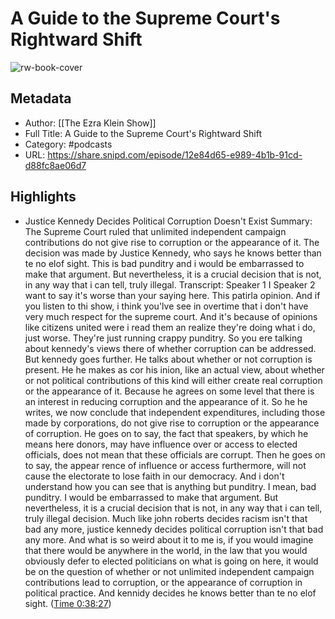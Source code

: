 # A Guide to the Supreme Court's Rightward Shift

![rw-book-cover](https://images.weserv.nl/?url=https%3A%2F%2Fimage.simplecastcdn.com%2Fimages%2F20c893a5-2afa-416d-932c-267cdadbaeba%2F376e4ac0-35bb-41cb-98d3-ea33aa4fd92a%2F3000x3000%2Fnyt-ezraklein-albumartwork-3000px.jpg%3Faid%3Drss_feed&w=100&h=100)

## Metadata
- Author: [[The Ezra Klein Show]]
- Full Title: A Guide to the Supreme Court's Rightward Shift
- Category: #podcasts
- URL: https://share.snipd.com/episode/12e84d65-e989-4b1b-91cd-d88fc8ae06d7

## Highlights
- Justice Kennedy Decides Political Corruption Doesn't Exist
  Summary:
  The Supreme Court ruled that unlimited independent campaign contributions do not give rise to corruption or the appearance of it. The decision was made by Justice Kennedy, who says he knows better than te no elof sight. This is bad punditry and i would be embarrassed to make that argument. But nevertheless, it is a crucial decision that is not, in any way that i can tell, truly illegal.
  Transcript:
  Speaker 1
  I
  Speaker 2
  want to say it's worse than your saying here. This patirla opinion. And if you listen to thi show, i think you'lve see in overtime that i don't have very much respect for the supreme court. And it's because of opinions like citizens united were i read them an realize they're doing what i do, just worse. They're just running crappy punditry. So you ere talking about kennedy's views there of whether corruption can be addressed. But kennedy goes further. He talks about whether or not corruption is present. He he makes as cor his inion, like an actual view, about whether or not political contributions of this kind will either create real corruption or the appearance of it. Because he agrees on some level that there is an interest in reducing corruption and the appearance of it. So he he writes, we now conclude that independent expenditures, including those made by corporations, do not give rise to corruption or the appearance of corruption. He goes on to say, the fact that speakers, by which he means here donors, may have influence over or access to elected officials, does not mean that these officials are corrupt. Then he goes on to say, the appear rence of influence or access furthermore, will not cause the electorate to lose faith in our democracy. And i don't understand how you can see that is anything but punditry. I mean, bad punditry. I would be embarrassed to make that argument. But nevertheless, it is a crucial decision that is not, in any way that i can tell, truly illegal decision. Much like john roberts decides racism isn't that bad any more, justice kennedy decides political corruption isn't that bad any more. And what is so weird about it to me is, if you would imagine that there would be anywhere in the world, in the law that you would obviously defer to elected politicians on what is going on here, it would be on the question of whether or not unlimited independent campaign contributions lead to corruption, or the appearance of corruption in political practice. And kennidy decides he knows better than te no elof sight. ([Time 0:38:27](https://share.snipd.com/snip/9a6bb73b-7879-4751-b487-e4b067e45efc))
